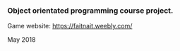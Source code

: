 ### Object orientated programming course project.

Game website: https://faitnait.weebly.com/

May 2018
